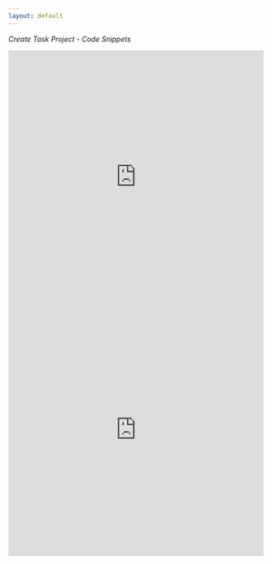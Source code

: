 ```yaml
---
layout: default
---
```


*Create Task Project - Code Snippets*

<iframe frameborder="0" width="100%" height="500px" src="https://replit.com/@pranaviinukurti/PranaviInukurti.github.io?embed=true"></iframe>


<iframe frameborder="0" width="100%" height="500px" src="https://replit.com/@pranaviinukurti/PranaviInukurti.github.io?lite=true"></iframe>
